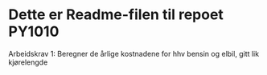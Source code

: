 # Dette er Readme-filen til repoet PY1010
Arbeidskrav 1: Beregner de årlige kostnadene for hhv bensin og elbil, gitt lik kjørelengde

